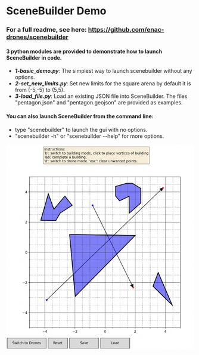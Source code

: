 # SceneBuilder Demo
### For a full readme, see here: https://github.com/enac-drones/scenebuilder

#### 3 python modules are provided to demonstrate how to launch SceneBuilder in code.
- ***1-basic_demo.py***: The simplest way to launch scenebuilder without any options.
- ***2-set_new_limits.py***: Set new limits for the square arena by default it is from (-5,-5) to (5,5).
- ***3-load_file.py***: Load an existing JSON file into SceneBuilder. The files "pentagon.json" and "pentagon.geojson" are provided as examples. 


#### You can also launch SceneBuilder from the command line:
- type "scenebuilder" to launch the gui with no options.
- "scenebuilder -h" or "scenebuilder --help" for more options.

![SceneBuilder GUI](scenebuilder_image.png)